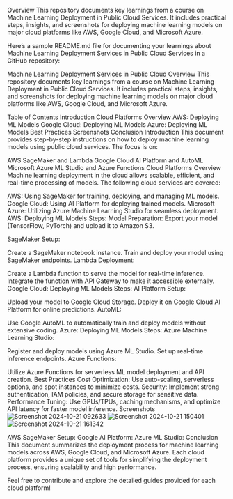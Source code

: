Overview
This repository documents key learnings from a course on Machine Learning Deployment in Public Cloud Services. It includes practical steps, insights, and screenshots for deploying machine learning models on major cloud platforms like AWS, Google Cloud, and Microsoft Azure.


Here’s a sample README.md file for documenting your learnings about Machine Learning Deployment Services in Public Cloud Services in a GitHub repository:

Machine Learning Deployment Services in Public Cloud
Overview
This repository documents key learnings from a course on Machine Learning Deployment in Public Cloud Services. It includes practical steps, insights, and screenshots for deploying machine learning models on major cloud platforms like AWS, Google Cloud, and Microsoft Azure.

Table of Contents
Introduction
Cloud Platforms Overview
AWS: Deploying ML Models
Google Cloud: Deploying ML Models
Azure: Deploying ML Models
Best Practices
Screenshots
Conclusion
Introduction
This document provides step-by-step instructions on how to deploy machine learning models using public cloud services. The focus is on:

AWS SageMaker and Lambda
Google Cloud AI Platform and AutoML
Microsoft Azure ML Studio and Azure Functions
Cloud Platforms Overview
Machine learning deployment in the cloud allows scalable, efficient, and real-time processing of models. The following cloud services are covered:

AWS: Using SageMaker for training, deploying, and managing ML models.
Google Cloud: Using AI Platform for deploying trained models.
Microsoft Azure: Utilizing Azure Machine Learning Studio for seamless deployment.
AWS: Deploying ML Models
Steps:
Model Preparation: Export your model (TensorFlow, PyTorch) and upload it to Amazon S3.

SageMaker Setup:

Create a SageMaker notebook instance.
Train and deploy your model using SageMaker endpoints.
Lambda Deployment:

Create a Lambda function to serve the model for real-time inference.
Integrate the function with API Gateway to make it accessible externally.
Google Cloud: Deploying ML Models
Steps:
AI Platform Setup:

Upload your model to Google Cloud Storage.
Deploy it on Google Cloud AI Platform for online predictions.
AutoML:

Use Google AutoML to automatically train and deploy models without extensive coding.
Azure: Deploying ML Models
Steps:
Azure Machine Learning Studio:

Register and deploy models using Azure ML Studio.
Set up real-time inference endpoints.
Azure Functions:

Utilize Azure Functions for serverless ML model deployment and API creation.
Best Practices
Cost Optimization: Use auto-scaling, serverless options, and spot instances to minimize costs.
Security: Implement strong authentication, IAM policies, and secure storage for sensitive data.
Performance Tuning: Use GPUs/TPUs, caching mechanisms, and optimize API latency for faster model inference.
Screenshots
![Screenshot 2024-10-21 092633](https://github.com/user-attachments/assets/bed9eaee-8c77-4580-ae21-ae8f2c827486)
![Screenshot 2024-10-21 150401](https://github.com/user-attachments/assets/c58775d3-853b-40cc-88b2-be372a3ef870)
![Screenshot 2024-10-21 161342](https://github.com/user-attachments/assets/abcc20f4-1bc5-4f8a-b45b-406c49d700e1)



AWS SageMaker Setup:
Google AI Platform:
Azure ML Studio:
Conclusion
This document summarizes the deployment process for machine learning models across AWS, Google Cloud, and Microsoft Azure. Each cloud platform provides a unique set of tools for simplifying the deployment process, ensuring scalability and high performance.

Feel free to contribute and explore the detailed guides provided for each cloud platform!

